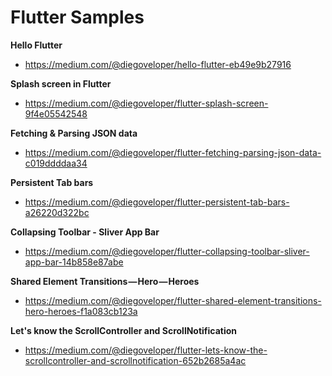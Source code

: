# Flutter Samples

  
**Hello Flutter**
- https://medium.com/@diegoveloper/hello-flutter-eb49e9b27916

  

**Splash screen in Flutter**
- https://medium.com/@diegoveloper/flutter-splash-screen-9f4e05542548

  

**Fetching & Parsing JSON data**
-  https://medium.com/@diegoveloper/flutter-fetching-parsing-json-data-c019ddddaa34



**Persistent Tab bars**
-  https://medium.com/@diegoveloper/flutter-persistent-tab-bars-a26220d322bc



**Collapsing Toolbar - Sliver App Bar**
-  https://medium.com/@diegoveloper/flutter-collapsing-toolbar-sliver-app-bar-14b858e87abe



**Shared Element Transitions — Hero — Heroes**
-  https://medium.com/@diegoveloper/flutter-shared-element-transitions-hero-heroes-f1a083cb123a



**Let's know the ScrollController and ScrollNotification**
-  https://medium.com/@diegoveloper/flutter-lets-know-the-scrollcontroller-and-scrollnotification-652b2685a4ac